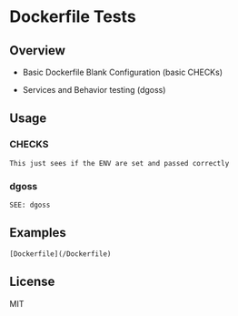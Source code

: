 # Dockerfile Tests

## Overview

- Basic Dockerfile Blank Configuration (basic CHECKs)

- Services and Behavior testing (dgoss)

## Usage

### CHECKS
	
	This just sees if the ENV are set and passed correctly

### dgoss

	SEE: dgoss


## Examples

	[Dockerfile](/Dockerfile)

## License

MIT